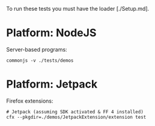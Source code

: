 
To run these tests you must have the loader [./Setup.md].

Platform: NodeJS
================

Server-based programs:

    commonjs -v ./tests/demos


Platform: Jetpack
=================

Firefox extensions:

    # Jetpack (assuming SDK activated & FF 4 installed)
    cfx --pkgdir=./demos/JetpackExtension/extension test
